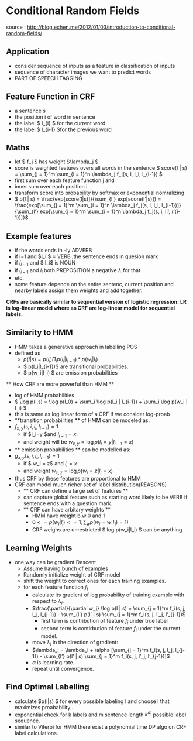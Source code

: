 # Conditional Random Fields

source : http://blog.echen.me/2012/01/03/introduction-to-conditional-random-fields/
## Application
- consider sequence of inputs as a feature in classification of inputs
- sequence of character images we want to predict words
- PART OF SPEECH TAGGING

## Feature Function in CRF
- a sentence s
- the position i of word in sentence
- the label $ l_{i} $ for the current word
- the label $ l_{i-1} $for the  previous word

## Maths
- let $ f_j $ has weight $\lambda_j $
- score is weighted features overs all words in the sentence
$ score(l | s) = \sum_{j = 1}^m \sum_{i = 1}^n \lambda_j f_j(s, i, l_i, l_{i-1}) $
- first sum over each feature function j and 
- inner sum over each position i 
- transform score into probability by softmax or exponential nomralizing
- $ p(l | s) = \frac{exp[score(l|s)]}{\sum_{l’} exp[score(l’|s)]} = \frac{exp[\sum_{j = 1}^m \sum_{i = 1}^n \lambda_j f_j(s, i, l_i, l_{i-1})]}{\sum_{l’} exp[\sum_{j = 1}^m \sum_{i = 1}^n \lambda_j f_j(s, i, l’_i, l’_{i-1})]}$

## Example features
- if the words ends in -ly ADVERB
- if i=1 and $l_i $ = VERB ,the sentence ends in quesion mark
- if $l_{i-1}$ and $ l_i$ is NOUN
- if $l_{i-1}$ and $l_i$ both PREPOSITION a negative $\lambda$ for that
- etc.
- some feature depende on the entire sentenc, current position and nearby labels assign them weights and add together.


**CRFs are basically similar to sequential  version of logistic regression:
LR is log-linear model where as CRF are log-linear model for sequential labels.**

## Similarity to HMM
- HMM takes a generative approach in labelling POS
- defined as
	- $p(l|s) = p(l_i)\Pi_i p(l_i|l_{i-1}) * p(w_i|l_i)$ 
	- $ p(l_i|l_{i-1})$ are transitional probabilities.
	- $ p(w_i|l_i) $ are emission probabilities

** How CRF are more powerful than HMM **
- log of HMM probabilities
- $ \log p(l,s) = \log p(l_0) + \sum_i \log p(l_i | l_{i-1}) + \sum_i \log p(w_i | l_i) $
-  this is same as log linear form of a CRF if we consider log-proab
- **transition probabilities ** of HMM can be modeled as:
- 	$f_{x,y}(s, i, l_i, l_{i-1}) = 1$ 
	-	if $l_i=y $and $l_{i−1}=x$.
	- 	and weight will be $w_{x,y} = \log p(l_i = y | l_{i-1} = x)$
- ** emission probabilities ** can be modelled as:
- $g_{x,y}(s, i, l_i, l_{i-1}) = 1$
	- if $ w_i = z$ and $l_i = x$ 
	- and weight $w_{x,z} = \log p(w_i = z | l_i = x)$ 
- thus CRF by these features are proportional to HMM 
- CRF can model much richer set of label distribution(REASONS)
 	- ** CRF can define a large set of features **
 	 - can capture global feature such as starting word likely to be VERB if sentence ends with a question mark.
 	- ** CRF can have arbitary weights ** 
 		- HMM have weight b.w 0 and 1 
 		- $0 <= p(w_i | l_i) <= 1, \sum_w p(w_i = w | l_1) = 1)$
 		- CRF weighs are unrestricted $ log p(w_i|l_i) $ can be anything 
 		
## Learning Weights
- one way can be gradient Descent
	- Assume having bunch of examples
	- Randomly initialize weight of CRF model
	- shift the weight to correct ones for each training examples.
	- for each feature function $f_i$
		- calculate its gradient of log probability of training example with respect to $\lambda_i$.
		- $\frac{\partial}{\partial w_j} \log p(l | s) = \sum_{j = 1}^m f_i(s, j, l_j, l_{j-1}) - \sum_{l’} p(l’ | s) \sum_{j = 1}^m f_i(s, j, l’_j, l’_{j-1})$
			- first term is contribution of feature $f_i$ under true label
			- second term is contirbution of feature $f_i$ under the current model.
		- move $\lambda_i$  in the direction of gradient:
		- $\lambda_i = \lambda_i + \alpha [\sum_{j = 1}^m f_i(s, j, l_j, l_{j-1}) - \sum_{l’} p(l’ | s) \sum_{j = 1}^m f_i(s, j, l’_j, l’_{j-1})]$
		- $\alpha$ is learning rate.
		- repeat until convergence.

## Find Optimal Labelling
- calculate $p(l|s) $ for every possible labeling l and choose l that maximizes proabability .
- exponential check for k labels and m sentence length $k^m$ possible label sequence.
- similar to Viterbi for HMM there exist a polynomial time DP algo on CRF label calculations.
